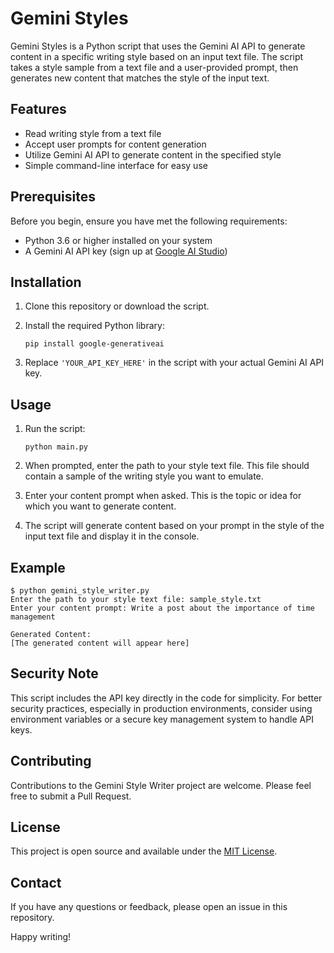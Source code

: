 # Gemini Styles

Gemini Styles is a Python script that uses the Gemini AI API to generate content in a specific writing style based on an input text file. The script takes a style sample from a text file and a user-provided prompt, then generates new content that matches the style of the input text.

## Features

- Read writing style from a text file
- Accept user prompts for content generation
- Utilize Gemini AI API to generate content in the specified style
- Simple command-line interface for easy use

## Prerequisites

Before you begin, ensure you have met the following requirements:

- Python 3.6 or higher installed on your system
- A Gemini AI API key (sign up at [Google AI Studio](https://makersuite.google.com/app/apikey))

## Installation

1. Clone this repository or download the script.

2. Install the required Python library:

   ```
   pip install google-generativeai
   ```

3. Replace `'YOUR_API_KEY_HERE'` in the script with your actual Gemini AI API key.

## Usage

1. Run the script:

   ```
   python main.py
   ```

2. When prompted, enter the path to your style text file. This file should contain a sample of the writing style you want to emulate.

3. Enter your content prompt when asked. This is the topic or idea for which you want to generate content.

4. The script will generate content based on your prompt in the style of the input text file and display it in the console.

## Example

```
$ python gemini_style_writer.py
Enter the path to your style text file: sample_style.txt
Enter your content prompt: Write a post about the importance of time management

Generated Content:
[The generated content will appear here]
```

## Security Note

This script includes the API key directly in the code for simplicity. For better security practices, especially in production environments, consider using environment variables or a secure key management system to handle API keys.

## Contributing

Contributions to the Gemini Style Writer project are welcome. Please feel free to submit a Pull Request.

## License

This project is open source and available under the [MIT License](LICENSE).

## Contact

If you have any questions or feedback, please open an issue in this repository.

Happy writing!
